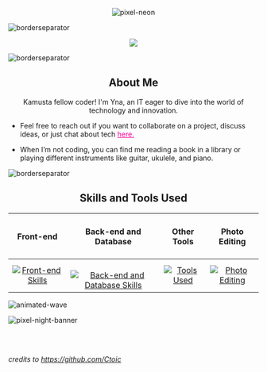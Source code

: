 <p align="center">
 <!-- <img width="200px"  src="https://logos-world.net/wp-content/uploads/2021/08/Gryffindor-Logo.png"  /> -->
  <img src="https://github.com/Ctoic/Ctoic/assets/90936436/8f9b03ab-7642-48d9-a75e-f2f3778dd4da" alt="pixel-neon" />
</p>


![borderseparator](https://github.com/Ctoic/Ctoic/assets/90936436/b0885c98-6e49-4365-93f1-fd2fcaed194c)

<div align="center">
  <a href="https://git.io/typing-svg">
    <img src="https://readme-typing-svg.herokuapp.com/?font=Fira+Code&lines=Hi+Peeps!;I'm+Yna+;A+Web+Developer;Let's+Learn+Together!+&center=true&size=30&color=fe019a">
  </a>
</div>

![borderseparator](https://github.com/Ctoic/Ctoic/assets/90936436/ff2a1e28-a7ad-448e-a20e-cc3a62715e72)

<!--$${\color{pink}Red}$$-->

<h2 align="center">About Me</h2>

<p align="center">Kamusta fellow coder! I'm Yna, an IT eager to dive into the world of technology and innovation.</p>


- Feel free to reach out if you want to collaborate on a project, discuss ideas, or just chat about tech <a href="mailto:school.degrano@gmail.com" style="color:fe019a;">here.</a>

<!--[<img src='https://cdn.jsdelivr.net/npm/simple-icons@3.0.1/icons/discord.svg' alt='discord' height='20' target='_blank'>](https://discord.gg/KpET2wPD) &nbsp;
[<a href="mailto:school.degrano@gmail.com"><img src='https://cdn.jsdelivr.net/npm/simple-icons@3.0.1/icons/gmail.svg' alt='gmail' height='20' target='_blank'>]()-->


- When I’m not coding, you can find me reading a book in a library or playing different instruments like guitar, ukulele, and piano. 

![borderseparator](https://github.com/Ctoic/Ctoic/assets/90936436/ff2a1e28-a7ad-448e-a20e-cc3a62715e72)


<h2 align="center">Skills and Tools Used</h2>
<table style="width: 100%;" align="center">
        <thead>
            <tr>
                <th><h4>Front-end</h4></th>
                <th><h4>Back-end and Database</h4></th>
                <th><h4>Other Tools</h4></th>
                <th><h4>Photo Editing</h4></th>
            </tr>
        </thead>
        <tbody>
            <tr>
                <td style="text-align: center;"><a href="https://skillicons.dev"><img src="https://skillicons.dev/icons?i=html,css,js,bootstrap,&theme=dark&perline=2" alt="Front-end Skills"></a></td>
                <td style="text-align: center;"><br><a href="https://skillicons.dev"><img src="https://skillicons.dev/icons?i=django,py,c,cpp,java,eclipse,php,dotnet,mysql,&theme=dark&perline=3" alt="Back-end and Database Skills"></a></td>
                <td style="text-align: center;"><a href="https://skillicons.dev"><img src="https://skillicons.dev/icons?i=git,github,visualstudio,pycharm,sublime,vscode,&theme=dark&perline=3" alt="Tools Used"></a></td>
                <td style="text-align: center;"><a href="https://skillicons.dev"><img src="https://skillicons.dev/icons?i=figma,ps,&theme=dark&perline=2" alt="Photo Editing"></a></td>
            </tr>
        </tbody>
    </table>

![animated-wave](https://github.com/Ctoic/Ctoic/assets/90936436/f12da875-8704-4e89-80f8-31c42713adec)



    
 ![pixel-night-banner](https://github.com/Ctoic/Ctoic/assets/90936436/fab74104-e85f-44fe-aa92-9eb7aba51e30)   
<!--<div> 
  <h2 align="center">Skills and Tools Used</h2>

 <h4 align="left">Front-end</h4>
  
  [![My Skills](https://skillicons.dev/icons?i=html,css,js,bootstrap,&theme=dark&perline=5)](https://skillicons.dev)<br>

<h4 align="left">Back-end and Database</h4>

  [![My Skills](https://skillicons.dev/icons?i=django,py,c,cpp,java,eclipse,php,dotnet,mysql,&theme=dark&perline=5)](https://skillicons.dev)<br>

<h4 align="left">Tools Used</h4>
  
  [![My Skills](https://skillicons.dev/icons?i=git,github,visualstudio,pycharm,sublime,vscode,&theme=dark&perline=5)](https://skillicons.dev)<br>

<h4 align="left">Photo Editing</h4>
  
  [![My Skills](https://skillicons.dev/icons?i=figma,ps,&theme=dark&perline=5)](https://skillicons.dev)

</div>-->



<!--
<div align="center">
 
<h2 align="center">Reach me at </h2>

[<img src='https://cdn.jsdelivr.net/npm/simple-icons@3.0.1/icons/discord.svg' alt='discord' height='40' target='_blank'>](https://discord.gg/KpET2wPD) &emsp;
[<a href="mailto:school.degrano@gmail.com"><img src='https://cdn.jsdelivr.net/npm/simple-icons@3.0.1/icons/gmail.svg' alt='gmail' height='40' target='_blank'>]()

</div>



![animated-wave](https://github.com/Ctoic/Ctoic/assets/90936436/f12da875-8704-4e89-80f8-31c42713adec)-->

<br><br>

*credits to https://github.com/Ctoic*

<!--## Hi there 👋


**wayenae/wayenae** is a ✨ _special_ ✨ repository because its `README.md` (this file) appears on your GitHub profile.

Here are some ideas to get you started:

- 🔭 I’m currently working on ...
- 🌱 I’m currently learning ...
- 👯 I’m looking to collaborate on ...
- 🤔 I’m looking for help with ...
- 💬 Ask me about ...
- 📫 How to reach me: ...
- 😄 Pronouns: ...
- ⚡ Fun fact: ...
-->
